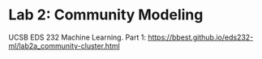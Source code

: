 # Lab 2: Community Modeling
  
UCSB EDS 232 Machine Learning. Part 1: https://bbest.github.io/eds232-ml/lab2a_community-cluster.html

